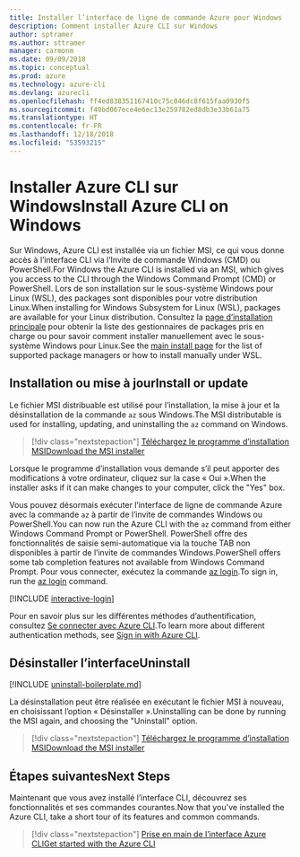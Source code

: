 ```yaml
---
title: Installer l’interface de ligne de commande Azure pour Windows
description: Comment installer Azure CLI sur Windows
author: sptramer
ms.author: sttramer
manager: carmonm
ms.date: 09/09/2018
ms.topic: conceptual
ms.prod: azure
ms.technology: azure-cli
ms.devlang: azurecli
ms.openlocfilehash: ff4ed838351167410c75c046dc8f615faa0930f5
ms.sourcegitcommit: f40bd067ece4e6ec13e259782ed8db3e33b61a75
ms.translationtype: HT
ms.contentlocale: fr-FR
ms.lasthandoff: 12/18/2018
ms.locfileid: "53593215"
---
```

# <a name="install-azure-cli-on-windows"></a><span data-ttu-id="0c79c-103">Installer Azure CLI sur Windows</span><span class="sxs-lookup"><span data-stu-id="0c79c-103">Install Azure CLI on Windows</span></span>

<span data-ttu-id="0c79c-104">Sur Windows, Azure CLI est installée via un fichier MSI, ce qui vous donne accès à l’interface CLI via l’Invite de commande Windows (CMD) ou PowerShell.</span><span class="sxs-lookup"><span data-stu-id="0c79c-104">For Windows the Azure CLI is installed via an MSI, which gives you access to the CLI through the Windows Command Prompt (CMD) or PowerShell.</span></span>
<span data-ttu-id="0c79c-105">Lors de son installation sur le sous-système Windows pour Linux (WSL), des packages sont disponibles pour votre distribution Linux.</span><span class="sxs-lookup"><span data-stu-id="0c79c-105">When installing for Windows Subsystem for Linux (WSL), packages are available for your Linux distribution.</span></span> <span data-ttu-id="0c79c-106">Consultez la [page d’installation principale](install-azure-cli.md) pour obtenir la liste des gestionnaires de packages pris en charge ou pour savoir comment installer manuellement avec le sous-système Windows pour Linux.</span><span class="sxs-lookup"><span data-stu-id="0c79c-106">See the [main install page](install-azure-cli.md) for the list of supported package managers or how to install manually under WSL.</span></span>

## <a name="install-or-update"></a><span data-ttu-id="0c79c-107">Installation ou mise à jour</span><span class="sxs-lookup"><span data-stu-id="0c79c-107">Install or update</span></span>

<span data-ttu-id="0c79c-108">Le fichier MSI distribuable est utilisé pour l’installation, la mise à jour et la désinstallation de la commande `az` sous Windows.</span><span class="sxs-lookup"><span data-stu-id="0c79c-108">The MSI distributable is used for installing, updating, and uninstalling the `az` command on Windows.</span></span>

> [!div class="nextstepaction"]
> [<span data-ttu-id="0c79c-109">Téléchargez le programme d’installation MSI</span><span class="sxs-lookup"><span data-stu-id="0c79c-109">Download the MSI installer</span></span>](https://aka.ms/installazurecliwindows)

<span data-ttu-id="0c79c-110">Lorsque le programme d’installation vous demande s’il peut apporter des modifications à votre ordinateur, cliquez sur la case « Oui ».</span><span class="sxs-lookup"><span data-stu-id="0c79c-110">When the installer asks if it can make changes to your computer, click the "Yes" box.</span></span>

<span data-ttu-id="0c79c-111">Vous pouvez désormais exécuter l’interface de ligne de commande Azure avec la commande `az` à partir de l’invite de commandes Windows ou PowerShell.</span><span class="sxs-lookup"><span data-stu-id="0c79c-111">You can now run the Azure CLI with the `az` command from either Windows Command Prompt or PowerShell.</span></span> <span data-ttu-id="0c79c-112">PowerShell offre des fonctionnalités de saisie semi-automatique via la touche TAB non disponibles à partir de l’invite de commandes Windows.</span><span class="sxs-lookup"><span data-stu-id="0c79c-112">PowerShell offers some tab completion features not available from Windows Command Prompt.</span></span> <span data-ttu-id="0c79c-113">Pour vous connecter, exécutez la commande [az login](/cli/azure/reference-index#az-login).</span><span class="sxs-lookup"><span data-stu-id="0c79c-113">To sign in, run the [az login](/cli/azure/reference-index#az-login) command.</span></span>

[!INCLUDE [interactive-login](includes/interactive-login.md)]

<span data-ttu-id="0c79c-114">Pour en savoir plus sur les différentes méthodes d’authentification, consultez [Se connecter avec Azure CLI](authenticate-azure-cli.md).</span><span class="sxs-lookup"><span data-stu-id="0c79c-114">To learn more about different authentication methods, see [Sign in with Azure CLI](authenticate-azure-cli.md).</span></span>

## <a name="uninstall"></a><span data-ttu-id="0c79c-115">Désinstaller l’interface</span><span class="sxs-lookup"><span data-stu-id="0c79c-115">Uninstall</span></span>

[!INCLUDE [uninstall-boilerplate.md](includes/uninstall-boilerplate.md)]

<span data-ttu-id="0c79c-116">La désinstallation peut être réalisée en exécutant le fichier MSI à nouveau, en choisissant l’option « Désinstaller ».</span><span class="sxs-lookup"><span data-stu-id="0c79c-116">Uninstalling can be done by running the MSI again, and choosing the "Uninstall" option.</span></span>

> [!div class="nextstepaction"]
> [<span data-ttu-id="0c79c-117">Téléchargez le programme d’installation MSI</span><span class="sxs-lookup"><span data-stu-id="0c79c-117">Download the MSI installer</span></span>](https://aka.ms/installazurecliwindows)

## <a name="next-steps"></a><span data-ttu-id="0c79c-118">Étapes suivantes</span><span class="sxs-lookup"><span data-stu-id="0c79c-118">Next Steps</span></span>

<span data-ttu-id="0c79c-119">Maintenant que vous avez installé l’interface CLI, découvrez ses fonctionnalités et ses commandes courantes.</span><span class="sxs-lookup"><span data-stu-id="0c79c-119">Now that you've installed the Azure CLI, take a short tour of its features and common commands.</span></span>

> [!div class="nextstepaction"]
> [<span data-ttu-id="0c79c-120">Prise en main de l’interface Azure CLI</span><span class="sxs-lookup"><span data-stu-id="0c79c-120">Get started with the Azure CLI</span></span>](get-started-with-azure-cli.md)
